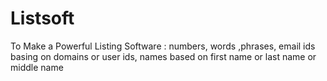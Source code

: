 # Listsoft
To Make a Powerful Listing Software : numbers, words ,phrases, email ids basing on domains or user ids, names based on first name or last name or middle name
